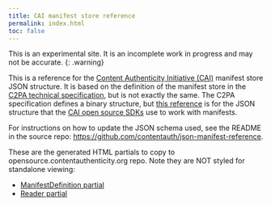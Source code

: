 ```yaml
---
title: CAI manifest store reference
permalink: index.html
toc: false
---
```


This is an experimental site. It is an incomplete work in progress and may not be accurate.
{: .warning}

This is a reference for the [Content Authenticity Initiative (CAI)](https://contentauthenticity.org/) manifest store JSON structure.  It is based on the definition of the manifest store in the [C2PA technical specification](https://c2pa.org/specifications/specifications/1.3/specs/C2PA_Specification.html), but is not exactly the same.  The C2PA specification defines a binary structure, but [this reference](manifest-reference) is for the JSON structure that the [CAI open source SDKs](https://opensource.contentauthenticity.org/docs/introduction) use to work with manifests.

For instructions on how to update the JSON schema used, see the README in the source repo: <https://github.com/contentauth/json-manifest-reference>.


These are the generated HTML partials to copy to opensource.contentauthenticity.org repo.  Note they are NOT styled for standalone viewing:

- [ManifestDefinition partial](/manifest-def)
- [Reader partial](/reader)